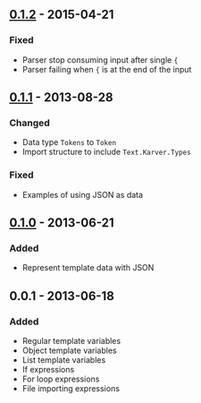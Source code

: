 ## [0.1.2] - 2015-04-21

### Fixed

* Parser stop consuming input after single `{`
* Parser failing when `{` is at the end of the input

## [0.1.1] - 2013-08-28

### Changed

* Data type `Tokens` to `Token`
* Import structure to include `Text.Karver.Types`

### Fixed

* Examples of using JSON as data

## [0.1.0] - 2013-06-21

### Added

* Represent template data with JSON

## 0.0.1 - 2013-06-18

### Added

* Regular template variables
* Object template variables
* List template variables
* If expressions
* For loop expressions
* File importing expressions

[0.1.2]: https://github.com/sourrust/karver/compare/v0.1.1...v0.1.2
[0.1.1]: https://github.com/sourrust/karver/compare/v0.1.0...v0.1.1
[0.1.0]: https://github.com/sourrust/karver/compare/v0.0.1...v0.1.0
